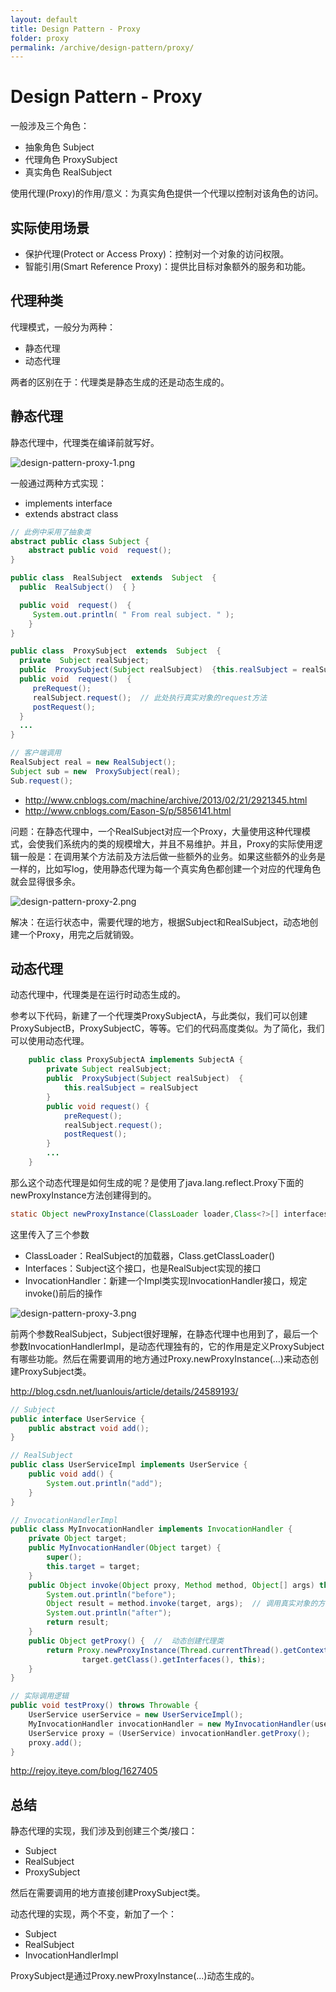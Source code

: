 ```yaml
---
layout: default
title: Design Pattern - Proxy
folder: proxy
permalink: /archive/design-pattern/proxy/
---
```


# Design Pattern - Proxy

一般涉及三个角色：
- 抽象角色 Subject
- 代理角色 ProxySubject
- 真实角色 RealSubject

使用代理(Proxy)的作用/意义：为真实角色提供一个代理以控制对该角色的访问。

## 实际使用场景

- 保护代理(Protect or Access Proxy)：控制对一个对象的访问权限。
- 智能引用(Smart Reference Proxy)：提供比目标对象额外的服务和功能。

## 代理种类

代理模式，一般分为两种：
- 静态代理
- 动态代理

两者的区别在于：代理类是静态生成的还是动态生成的。

## 静态代理

静态代理中，代理类在编译前就写好。

![design-pattern-proxy-1.png](img/design-pattern-proxy-1.png)

一般通过两种方式实现：
- implements interface
- extends abstract class

~~~ java
// 此例中采用了抽象类
abstract public class Subject {
    abstract public void  request();
}

public class  RealSubject  extends  Subject  {
  public  RealSubject()  { }

  public void  request()  {
     System.out.println( " From real subject. " );
    }
}

public class  ProxySubject  extends  Subject  {
  private  Subject realSubject;
  public  ProxySubject(Subject realSubject)  {this.realSubject = realSubject }
  public void  request()  {
     preRequest();
     realSubject.request();  // 此处执行真实对象的request方法
     postRequest();
  }
  ...
}

// 客户端调用
RealSubject real = new RealSubject();
Subject sub = new  ProxySubject(real);
Sub.request();
~~~

- <http://www.cnblogs.com/machine/archive/2013/02/21/2921345.html>
- <http://www.cnblogs.com/Eason-S/p/5856141.html>

问题：在静态代理中，一个RealSubject对应一个Proxy，大量使用这种代理模式，会使我们系统内的类的规模增大，并且不易维护。并且，Proxy的实际使用逻辑一般是：在调用某个方法前及方法后做一些额外的业务。如果这些额外的业务是一样的，比如写log，使用静态代理为每一个真实角色都创建一个对应的代理角色就会显得很多余。

![design-pattern-proxy-2.png](img/design-pattern-proxy-2.png)

解决：在运行状态中，需要代理的地方，根据Subject和RealSubject，动态地创建一个Proxy，用完之后就销毁。

## 动态代理

动态代理中，代理类是在运行时动态生成的。

参考以下代码，新建了一个代理类ProxySubjectA，与此类似，我们可以创建ProxySubjectB，ProxySubjectC，等等。它们的代码高度类似。为了简化，我们可以使用动态代理。

~~~ java
    public class ProxySubjectA implements SubjectA {
        private Subject realSubject;
        public  ProxySubject(Subject realSubject)  {
            this.realSubject = realSubject 
        }
        public void request() {
            preRequest();
            realSubject.request();
            postRequest();
        }
        ...
    }
~~~

那么这个动态代理是如何生成的呢？是使用了java.lang.reflect.Proxy下面的newProxyInstance方法创建得到的。

~~~ java
static Object newProxyInstance(ClassLoader loader,Class<?>[] interfaces,InvocationHandler h)
~~~

这里传入了三个参数
- ClassLoader：RealSubject的加载器，Class.getClassLoader()
- Interfaces：Subject这个接口，也是RealSubject实现的接口
- InvocationHandler：新建一个Impl类实现InvocationHandler接口，规定invoke()前后的操作

![design-pattern-proxy-3.png](img/design-pattern-proxy-3.png)

前两个参数RealSubject，Subject很好理解，在静态代理中也用到了，最后一个参数InvocationHandlerImpl，是动态代理独有的，它的作用是定义ProxySubject有哪些功能。然后在需要调用的地方通过Proxy.newProxyInstance(…)来动态创建ProxySubject类。

<http://blog.csdn.net/luanlouis/article/details/24589193/>

~~~ java
// Subject
public interface UserService {
    public abstract void add();
}

// RealSubject
public class UserServiceImpl implements UserService {
    public void add() {
        System.out.println("add");
    }
}

// InvocationHandlerImpl
public class MyInvocationHandler implements InvocationHandler {
    private Object target;
    public MyInvocationHandler(Object target) {
        super();
        this.target = target;
    }
    public Object invoke(Object proxy, Method method, Object[] args) throws Throwable {
        System.out.println("before");
        Object result = method.invoke(target, args);  // 调用真实对象的方法
        System.out.println("after");
        return result;
    }
    public Object getProxy() {  //  动态创建代理类
        return Proxy.newProxyInstance(Thread.currentThread().getContextClassLoader(),
                target.getClass().getInterfaces(), this);
    }
}

// 实际调用逻辑
public void testProxy() throws Throwable {
    UserService userService = new UserServiceImpl();
    MyInvocationHandler invocationHandler = new MyInvocationHandler(userService);
    UserService proxy = (UserService) invocationHandler.getProxy();
    proxy.add();
}
~~~

<http://rejoy.iteye.com/blog/1627405>

## 总结

静态代理的实现，我们涉及到创建三个类/接口：
- Subject
- RealSubject
- ProxySubject

然后在需要调用的地方直接创建ProxySubject类。

动态代理的实现，两个不变，新加了一个：
- Subject
- RealSubject
- InvocationHandlerImpl

ProxySubject是通过Proxy.newProxyInstance(...)动态生成的。
